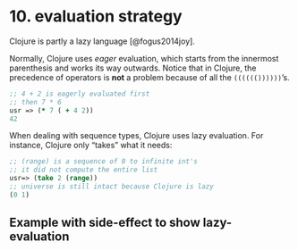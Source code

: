 # 10. evaluation strategy

Clojure is partly a lazy language [@fogus2014joy].

Normally, Clojure uses _eager_ evaluation, which starts from the innermost parenthesis and works its way outwards. Notice that in Clojure, the precedence of operators is __not__ a problem because of all the `(((((())))))`’s.


```clojure
;; 4 + 2 is eagerly evaluated first
;; then 7 * 6
usr => (* 7 ( + 4 2))
42
```

When dealing with sequence types, Clojure uses lazy evaluation. For instance, Clojure only “takes” what it needs:


```clojure
;; (range) is a sequence of 0 to infinite int's
;; it did not compute the entire list
usr=> (take 2 (range))
;; universe is still intact because Clojure is lazy
(0 1)
```

## Example with side-effect to show lazy-evaluation
